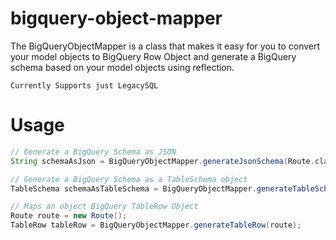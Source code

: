# bigquery-object-mapper
The BigQueryObjectMapper is a class that makes it easy for you to convert your model objects to BigQuery Row Object and
generate a BigQuery schema based on your model objects using reflection.

`Currently Supports just LegacySQL`

# Usage
```java
// Generate a BigQuery Schema as JSON
String schemaAsJson = BigQueryObjectMapper.generateJsonSchema(Route.class);

// Generate a BigQuery Schema as a TableSchema object
TableSchema schemaAsTableSchema = BigQueryObjectMapper.generateTableSchema(Route.class);

// Maps an object BigQuery TableRow Object
Route route = new Route();
TableRow tableRow = BigQueryObjectMapper.generateTableRow(route);
```
